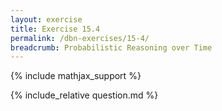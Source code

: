 ```yaml
---
layout: exercise
title: Exercise 15.4
permalink: /dbn-exercises/15-4/
breadcrumb: Probabilistic Reasoning over Time
---
```


{% include mathjax_support %}

<div><i class="arrow-up" data-chapter="dbn-exercises" data-exercise="ex_4" data-rating="0"></i></div>
{% include_relative question.md %}

